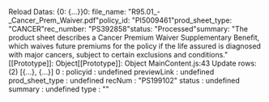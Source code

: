 Reload Datas: {0: {…}}0: file_name: "R95.01_-_Cancer_Prem_Waiver.pdf"policy_id: "PI5009461"prod_sheet_type: "CANCER"rec_number: "PS392858"status: "Processed"summary: "The product sheet describes a Cancer Premium Waiver Supplementary Benefit, which waives future premiums for the policy if the life assured is diagnosed with major cancers, subject to certain exclusions and conditions."[[Prototype]]: Object[[Prototype]]: Object
MainContent.js:43 Update rows: (2) [{…}, {…}]
0
: 
policyid
: 
undefined
previewLink
: 
undefined
prod_sheet_type
: 
undefined
recNum
: 
"PS199102"
status
: 
undefined
summary
: 
undefined
type
: 
""
